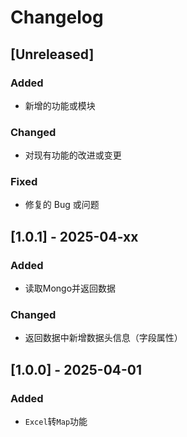 # Changelog

## [Unreleased]
### Added
- 新增的功能或模块

### Changed
- 对现有功能的改进或变更

### Fixed
- 修复的 Bug 或问题

## [1.0.1] - 2025-04-xx
### Added
- 读取Mongo并返回数据
### Changed
- 返回数据中新增数据头信息（字段属性）

## [1.0.0] - 2025-04-01
### Added
- `Excel`转`Map`功能
